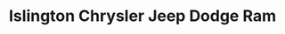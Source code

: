 ---
title: "Islington Chrysler Jeep Dodge Ram"
url: /etobicoke/islington-chrysler-jeep-dodge-ram/
shop: car
---